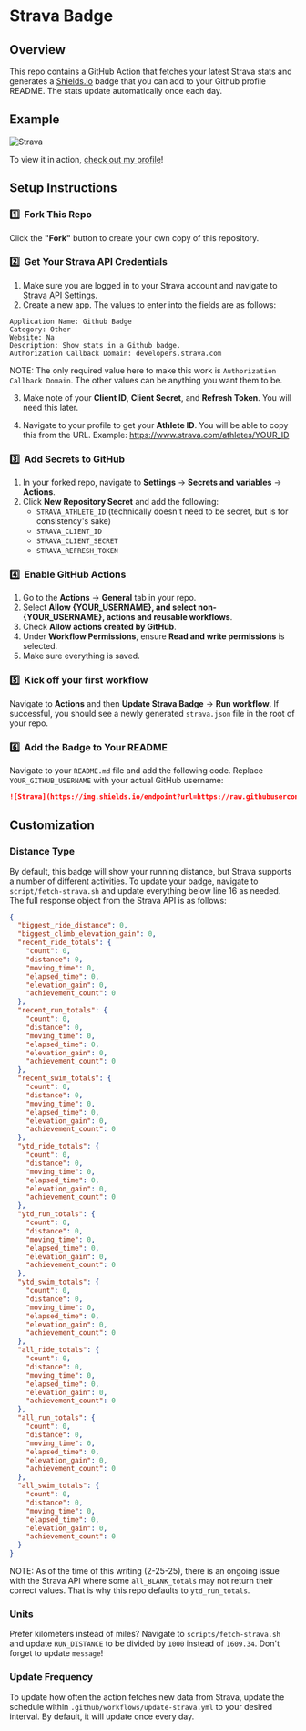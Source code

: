 # Strava Badge

## Overview

This repo contains a GitHub Action that fetches your latest Strava stats and generates a [Shields.io](https://shields.io/) badge that you can add to your Github profile README. The stats update automatically once each day.

## Example

![Strava](https://img.shields.io/endpoint?url=https://raw.githubusercontent.com/hsimpson270/strava-badge/main/strava.json&logo=strava)

To view it in action, [check out my profile](https://github.com/hsimpson270)!

## Setup Instructions

### 1️⃣ &nbsp;Fork This Repo

Click the **"Fork"** button to create your own copy of this repository.

### 2️⃣ &nbsp;Get Your Strava API Credentials

1. Make sure you are logged in to your Strava account and navigate to [Strava API Settings](https://www.strava.com/settings/api).
2. Create a new app. The values to enter into the fields are as follows:

```
Application Name: Github Badge
Category: Other
Website: Na
Description: Show stats in a Github badge.
Authorization Callback Domain: developers.strava.com
```

NOTE: The only required value here to make this work is `Authorization Callback Domain`. The other values can be anything you want them to be.

3. Make note of your **Client ID**, **Client Secret**, and **Refresh Token**. You will need this later.

4. Navigate to your profile to get your **Athlete ID**. You will be able to copy this from the URL. Example: https://www.strava.com/athletes/YOUR_ID

### 3️⃣ &nbsp;Add Secrets to GitHub

1. In your forked repo, navigate to **Settings** → **Secrets and variables** → **Actions**.
2. Click **New Repository Secret** and add the following:
   - `STRAVA_ATHLETE_ID` (technically doesn't need to be secret, but is for consistency's sake)
   - `STRAVA_CLIENT_ID`
   - `STRAVA_CLIENT_SECRET`
   - `STRAVA_REFRESH_TOKEN`

### 4️⃣ &nbsp;Enable GitHub Actions

1. Go to the **Actions** → **General** tab in your repo.
2. Select **Allow {YOUR_USERNAME}, and select non-{YOUR_USERNAME}, actions and reusable workflows**.
3. Check **Allow actions created by GitHub**.
4. Under **Workflow Permissions**, ensure **Read and write permissions** is selected.
5. Make sure everything is saved.

### 5️⃣ &nbsp;Kick off your first workflow

Navigate to **Actions** and then **Update Strava Badge** → **Run workflow**. If successful, you should see a newly generated `strava.json` file in the root of your repo.

### 6️⃣ &nbsp;Add the Badge to Your README

Navigate to your `README.md` file and add the following code. Replace `YOUR_GITHUB_USERNAME` with your actual GitHub username:

```markdown
![Strava](https://img.shields.io/endpoint?url=https://raw.githubusercontent.com/YOUR_GITHUB_USERNAME/strava-badge/main/strava.json&logo=strava&cacheSeconds=86400)
```

## Customization

### Distance Type

By default, this badge will show your running distance, but Strava supports a number of different activities. To update your badge, navigate to `script/fetch-strava.sh` and update everything below line 16 as needed. The full response object from the Strava API is as follows:

```json
{
  "biggest_ride_distance": 0,
  "biggest_climb_elevation_gain": 0,
  "recent_ride_totals": {
    "count": 0,
    "distance": 0,
    "moving_time": 0,
    "elapsed_time": 0,
    "elevation_gain": 0,
    "achievement_count": 0
  },
  "recent_run_totals": {
    "count": 0,
    "distance": 0,
    "moving_time": 0,
    "elapsed_time": 0,
    "elevation_gain": 0,
    "achievement_count": 0
  },
  "recent_swim_totals": {
    "count": 0,
    "distance": 0,
    "moving_time": 0,
    "elapsed_time": 0,
    "elevation_gain": 0,
    "achievement_count": 0
  },
  "ytd_ride_totals": {
    "count": 0,
    "distance": 0,
    "moving_time": 0,
    "elapsed_time": 0,
    "elevation_gain": 0,
    "achievement_count": 0
  },
  "ytd_run_totals": {
    "count": 0,
    "distance": 0,
    "moving_time": 0,
    "elapsed_time": 0,
    "elevation_gain": 0,
    "achievement_count": 0
  },
  "ytd_swim_totals": {
    "count": 0,
    "distance": 0,
    "moving_time": 0,
    "elapsed_time": 0,
    "elevation_gain": 0,
    "achievement_count": 0
  },
  "all_ride_totals": {
    "count": 0,
    "distance": 0,
    "moving_time": 0,
    "elapsed_time": 0,
    "elevation_gain": 0,
    "achievement_count": 0
  },
  "all_run_totals": {
    "count": 0,
    "distance": 0,
    "moving_time": 0,
    "elapsed_time": 0,
    "elevation_gain": 0,
    "achievement_count": 0
  },
  "all_swim_totals": {
    "count": 0,
    "distance": 0,
    "moving_time": 0,
    "elapsed_time": 0,
    "elevation_gain": 0,
    "achievement_count": 0
  }
}
```

NOTE: As of the time of this writing (2-25-25), there is an ongoing issue with the Strava API where some `all_BLANK_totals` may not return their correct values. That is why this repo defaults to `ytd_run_totals`.

### Units

Prefer kilometers instead of miles? Navigate to `scripts/fetch-strava.sh` and update `RUN_DISTANCE` to be divided by `1000` instead of `1609.34`. Don't forget to update `message`!

### Update Frequency

To update how often the action fetches new data from Strava, update the schedule within `.github/workflows/update-strava.yml` to your desired interval. By default, it will update once every day.
